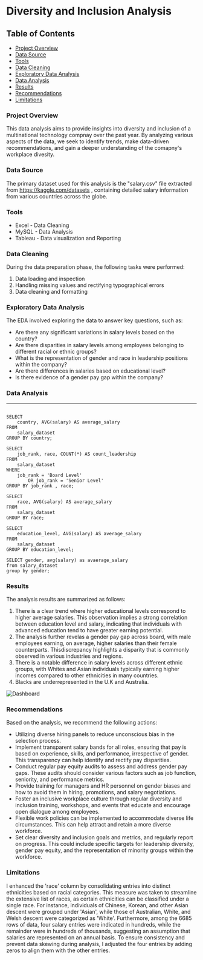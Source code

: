 # Diversity and Inclusion Analysis


## Table of Contents

- [Project Overview](#project-overview)
- [Data Source](#data-source)
- [Tools](#tools)
- [Data Cleaning](#data-cleaning)
- [Exploratory Data Analysis](#exploratory-data-analysis)
- [Data Analysis](#data-analysis)
- [Results](#results)
- [Recommendations](#recommendations)
- [Limitations](#limitations)



### Project Overview

This data analysis aims to provide insights into diversity and inclusion of a multinational technology compnay over the past year. By analyzing various aspects of the data, we seek to identify trends, make data-driven recommendations, and gain a deeper understanding of the comapny's workplace divesity.


### Data Source

The primary dataset used for this analysis is the "salary.csv" file extracted from https://kaggle.com/datasets , containing detailed salary information from various countries across the globe.

### Tools

- Excel - Data Cleaning
- MySQL - Data Analysis
- Tableau - Data visualization and Reporting

### Data Cleaning

During the data preparation phase, the following tasks were performed:

1. Data loading and inspection
2. Handling missing values and rectifying typographical errors
3. Data cleaning and formatting

### Exploratory Data Analysis

The EDA involved exploring the data to answer key questions, such as:

- Are there any significant variations in salary levels based on the country?
- Are there disparities in salary levels among employees belonging to different racial or ethnic groups?
- What is the representation of gender and race in leadership positions within the company?
- Are there differences in salaries based on educational level?
- Is there evidence of a gender pay gap within the company?

### Data Analysis
---

```mysql

SELECT 
    country, AVG(salary) AS average_salary
FROM
    salary_dataset
GROUP BY country;

SELECT 
    job_rank, race, COUNT(*) AS count_leadership
FROM
    salary_dataset
WHERE
    job_rank = 'Board Level'
        OR job_rank = 'Senior Level'
GROUP BY job_rank , race;

SELECT 
    race, AVG(salary) AS average_salary
FROM
    salary_dataset
GROUP BY race;

SELECT 
    education_level, AVG(salary) AS average_salary
FROM
    salary_dataset
GROUP BY education_level;

SELECT gender, avg(salary) as avaerage_salary
from salary_dataset
group by gender;

```

### Results

The analysis results are summarized as follows:

1. There is a clear trend where higher educational levels correspond to higher average salaries. This observation implies a strong correlation between education level and salary, indicating that individuals with advanced education tend to have greater earning potential.
2. The analysis further revelas a gender pay gap across board, with male employees earning, on average, higher salaries than their female counterparts. Thisdiscrepancy highlights a disparity that is commonly observed in various industries and regions.
3. There is a notable difference in salary levels across different ethnic groups, with Whites and Asian individuals typically earning higher incomes compared to other ethnicities in many countries.
4.  Blacks are underrepresented in the U.K and Australia.



![Dashboard](https://github.com/Eleya1/Diversity-and-Inclusion/assets/156113418/fd55834e-7822-48b5-b4e9-ce8d1ec96ae8)



### Recommendations

Based on the analysis, we recommend the following actions:

- Utilizing diverse hiring panels to reduce unconscious bias in the selection process.
- Implement transparent salary bands for all roles, ensuring that pay is based on experience, skills, and performance, irrespective of gender. This transparency can help identify and rectify pay disparities.
- Conduct regular pay equity audits to assess and address gender pay gaps. These audits should consider various factors such as job function, seniority, and performance metrics.
- Provide training for managers and HR personnel on gender biases and how to avoid them in hiring, promotions, and salary negotiations.
- Foster an inclusive workplace culture through regular diversity and inclusion training, workshops, and events that educate and encourage open dialogue among employees.
- Flexible work policies can be implemented to accommodate diverse life circumstances. This can help attract and retain a more diverse workforce.
- Set clear diversity and inclusion goals and metrics, and regularly report on progress. This could include specific targets for leadership diversity, gender pay equity, and the representation of minority groups within the workforce.

### Limitations

I enhanced the 'race' column by consolidating entries into distinct ethnicities based on racial categories. This measure was taken to streamline the extensive list of races, as certain ethnicities can be classified under a single race. For instance, individuals of Chinese, Korean, and other Asian descent were grouped under 'Asian', while those of Australian, White, and Welsh descent were categorized as 'White'. Furthermore, among the 6685 rows of data, four salary entries were indicated in hundreds, while the remainder were in hundreds of thousands, suggesting an assumption that salaries are represented on an annual basis. To ensure consistency and prevent data skewing during analysis, I adjusted the four entries by adding zeros to align them with the other entries.
